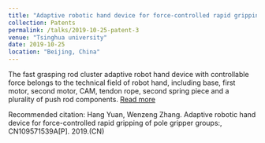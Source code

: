 ```yaml
---
title: "Adaptive robotic hand device for force-controlled rapid gripping of pole gripper groups(CN)"
collection: Patents
permalink: /talks/2019-10-25-patent-3
venue: "Tsinghua university"
date: 2019-10-25
location: "Beijing, China"
---
```


The fast grasping rod cluster adaptive robot hand device with controllable force belongs to the technical field of robot hand, including base, first motor, second motor, CAM, tendon rope, second spring piece and a plurality of push rod components. [Read more](https://xueshu.baidu.com/usercenter/paper/show?paperid=1n0h0a40651c0cn0ny5a0rj0ux499005&site=xueshu_se&hitarticle=1)

Recommended citation: Hang Yuan, Wenzeng Zhang. Adaptive robotic hand device for force-controlled rapid gripping of pole gripper groups:, CN109571539A[P]. 2019.(CN)
